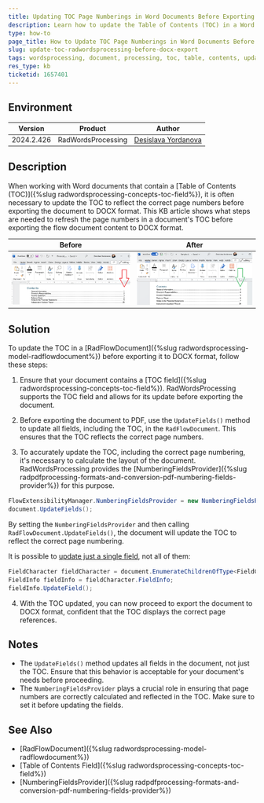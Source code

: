 ```yaml
---
title: Updating TOC Page Numberings in Word Documents Before Exporting to DOCX Format
description: Learn how to update the Table of Contents (TOC) in a Word document using RadWordsProcessing before exporting to DOCX format.
type: how-to
page_title: How to Update TOC Page Numberings in Word Documents Before Exporting to DOCX Format
slug: update-toc-radwordsprocessing-before-docx-export
tags: wordsprocessing, document, processing, toc, table, contents, update, fields, docx, export
res_type: kb
ticketid: 1657401
---
```


## Environment

| Version | Product | Author | 
| --- | --- | ---- | 
| 2024.2.426| RadWordsProcessing |[Desislava Yordanova](https://www.telerik.com/blogs/author/desislava-yordanova)| 

## Description

When working with Word documents that contain a [Table of Contents (TOC)]({%slug radwordsprocessing-concepts-toc-field%}), it is often necessary to update the TOC to reflect the correct page numbers before exporting the document to DOCX format. This KB article shows what steps are needed to refresh the page numbers in a document's TOC before exporting the flow document content to DOCX format.

|Before|After|
|----|----|
|![TOC Before](images/toc-before.png) |![TOC After](images/toc-after.png) |   

## Solution

To update the TOC in a [RadFlowDocument]({%slug radwordsprocessing-model-radflowdocument%}) before exporting it to DOCX format, follow these steps:

1. Ensure that your document contains a [TOC field]({%slug radwordsprocessing-concepts-toc-field%}). RadWordsProcessing supports the TOC field and allows for its update before exporting the document.

2. Before exporting the document to PDF, use the `UpdateFields()` method to update all fields, including the TOC, in the `RadFlowDocument`. This ensures that the TOC reflects the correct page numbers.

3. To accurately update the TOC, including the correct page numbering, it's necessary to calculate the layout of the document. RadWordsProcessing provides the [NumberingFieldsProvider]({%slug radpdfprocessing-formats-and-conversion-pdf-numbering-fields-provider%}) for this purpose.

```csharp
FlowExtensibilityManager.NumberingFieldsProvider = new NumberingFieldsProvider();
document.UpdateFields();
```

By setting the `NumberingFieldsProvider` and then calling `RadFlowDocument.UpdateFields()`, the document will update the TOC to reflect the correct page numbering.

It is possible to [update just a single field](https://docs.telerik.com/devtools/document-processing/libraries/radwordsprocessing/concepts/fields/fields#updating-fields), not all of them:

```csharp
FieldCharacter fieldCharacter = document.EnumerateChildrenOfType<FieldCharacter>().First(x=> x.FieldInfo.Field is TocField);
FieldInfo fieldInfo = fieldCharacter.FieldInfo; 
fieldInfo.UpdateField(); 
```

4. With the TOC updated, you can now proceed to export the document to DOCX format, confident that the TOC displays the correct page references.

## Notes

- The `UpdateFields()` method updates all fields in the document, not just the TOC. Ensure that this behavior is acceptable for your document's needs before proceeding.
- The `NumberingFieldsProvider` plays a crucial role in ensuring that page numbers are correctly calculated and reflected in the TOC. Make sure to set it before updating the fields.

## See Also

- [RadFlowDocument]({%slug radwordsprocessing-model-radflowdocument%})
- [Table of Contents Field]({%slug radwordsprocessing-concepts-toc-field%})
- [NumberingFieldsProvider]({%slug radpdfprocessing-formats-and-conversion-pdf-numbering-fields-provider%})

